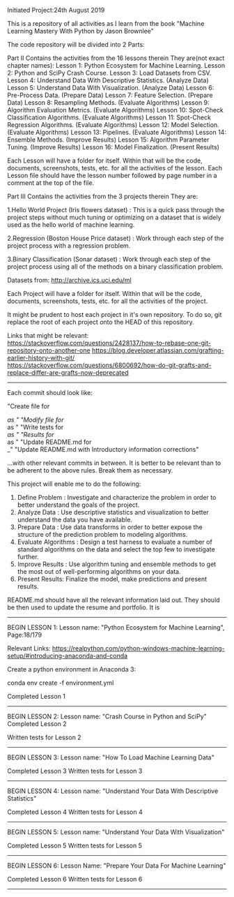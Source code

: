 Initiated Project:24th August 2019

This is a repository of all activities as I learn from the book "Machine Learning Mastery With Python by Jason Brownlee"

The code repository will be divided into 2 Parts:

Part II
Contains the activities from the 16 lessons therein
They are(not exact chapter names):
Lesson 1: Python Ecosystem for Machine Learning.
Lesson 2: Python and SciPy Crash Course.
Lesson 3: Load Datasets from CSV.
Lesson 4: Understand Data With Descriptive Statistics. (Analyze Data)
Lesson 5: Understand Data With Visualization. (Analyze Data)
Lesson 6: Pre-Process Data. (Prepare Data)
Lesson 7: Feature Selection. (Prepare Data)
Lesson 8: Resampling Methods. (Evaluate Algorithms)
Lesson 9: Algorithm Evaluation Metrics. (Evaluate Algorithms)
Lesson 10: Spot-Check Classification Algorithms. (Evaluate Algorithms)
Lesson 11: Spot-Check Regression Algorithms. (Evaluate Algorithms)
Lesson 12: Model Selection. (Evaluate Algorithms)
Lesson 13: Pipelines. (Evaluate Algorithms)
Lesson 14: Ensemble Methods. (Improve Results)
Lesson 15: Algorithm Parameter Tuning. (Improve Results)
Lesson 16: Model Finalization. (Present Results)

Each Lesson will have a folder for itself. Within that will be the code, documents, screenshots, tests, etc. for all the activities of the lesson. Each Lesson file should have the lesson number followed by page number in a comment at the top of the file.

Part III
Contains the activities from the 3 projects therein
They are:

1.Hello World Project (Iris flowers dataset) : This is a quick pass through the project steps
without much tuning or optimizing on a dataset that is widely used as the hello world of
machine learning.

2.Regression (Boston House Price dataset) : Work through each step of the project process
with a regression problem.

3.Binary Classification (Sonar dataset) : Work through each step of the project process
using all of the methods on a binary classification problem.

Datasets from: http://archive.ics.uci.edu/ml

Each Project will have a folder for itself. Within that will be the code, documents, screenshots, tests, etc. for all the activities of the project.

It might be prudent to host each project in it's own repository. To do so, git replace the root of each project onto the HEAD of this repository.

Links that might be relevant:
https://stackoverflow.com/questions/2428137/how-to-rebase-one-git-repository-onto-another-one
https://blog.developer.atlassian.com/grafting-earlier-history-with-git/
https://stackoverflow.com/questions/6800692/how-do-git-grafts-and-replace-differ-are-grafts-now-deprecated



_____________________________________________________________________________________________________________________


Each commit should look like:

"Create file for <lesson>_<section>_<useCase>_<date> as <fileName>"
"Modify file for <lesson>_<section>_<useCase>_<date> as <fileName>"
"Write tests for <lesson>_<section>_<useCase>_<date> as <fileName>"
"Results for <lesson>_<section>_<useCase>_<date> as <fileName>"
"Update README.md for <lesson>_<section>_<useCase>_<date>"
"Update README.md with Introductory information corrections"

...with other relevant commits in between. It is better to be relevant than to be adherent to the above rules. Break them as necessary.


This project will enable me to do the following:
1. Define Problem : Investigate and characterize the problem in order to better understand
the goals of the project.
2. Analyze Data : Use descriptive statistics and visualization to better understand the data
you have available.
3. Prepare Data : Use data transforms in order to better expose the structure of the
prediction problem to modeling algorithms.
4. Evaluate Algorithms : Design a test harness to evaluate a number of standard algorithms
on the data and select the top few to investigate further.
5. Improve Results : Use algorithm tuning and ensemble methods to get the most out of
well-performing algorithms on your data.
6. Present Results: Finalize the model, make predictions and present results.

README.md should have all the relevant information laid out. They should be then used to update the resume and portfolio. It is 

_____________________________________________________________________________________________________________________


BEGIN LESSON 1:
Lesson name: "Python Ecosystem for Machine Learning", Page:18/179

Relevant Links:
 https://realpython.com/python-windows-machine-learning-setup/#introducing-anaconda-and-conda

 Create a python environment in Anaconda 3:

 conda env create -f environment.yml

 Completed Lesson 1
 


_____________________________________________________________________________________________________________________


BEGIN LESSON 2:
Lesson name: "Crash Course in Python and SciPy"
Completed Lesson 2

Written tests for Lesson 2


_____________________________________________________________________________________________________________________

BEGIN LESSON 3:
Lesson name: "How To Load Machine Learning Data"

Completed Lesson 3
Written tests for Lesson 3

_____________________________________________________________________________________________________________________

BEGIN LESSON 4:
Lesson name: "Understand Your Data With Descriptive Statistics"

Completed Lesson 4
Written tests for Lesson 4

_____________________________________________________________________________________________________________________

BEGIN LESSON 5:
Lesson name: "Understand Your Data With Visualization"

Completed Lesson 5
Written tests for Lesson 5

_____________________________________________________________________________________________________________________

BEGIN LESSON 6:
Lesson Name: "Prepare Your Data For Machine Learning"

Completed Lesson 6
Written tests for Lesson 6

_____________________________________________________________________________________________________________________